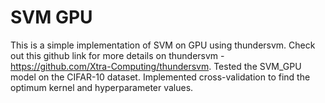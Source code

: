 # SVM GPU
This is a simple implementation of SVM on GPU using thundersvm. Check out this github link for more details on thundersvm - https://github.com/Xtra-Computing/thundersvm. Tested the SVM_GPU model on the CIFAR-10 dataset. Implemented cross-validation to find the optimum kernel and hyperparameter values. 
